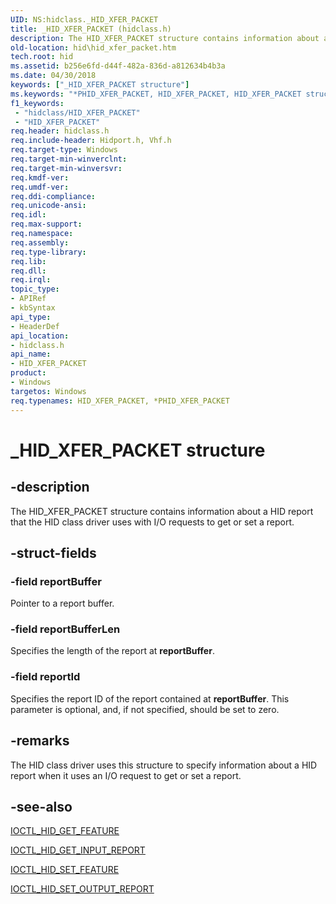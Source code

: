 ```yaml
---
UID: NS:hidclass._HID_XFER_PACKET
title: _HID_XFER_PACKET (hidclass.h)
description: The HID_XFER_PACKET structure contains information about a HID report that the HID class driver uses with I/O requests to get or set a report.
old-location: hid\hid_xfer_packet.htm
tech.root: hid
ms.assetid: b256e6fd-d44f-482a-836d-a812634b4b3a
ms.date: 04/30/2018
keywords: ["_HID_XFER_PACKET structure"]
ms.keywords: "*PHID_XFER_PACKET, HID_XFER_PACKET, HID_XFER_PACKET structure [Human Input Devices], PHID_XFER_PACKET, PHID_XFER_PACKET structure pointer [Human Input Devices], _HID_XFER_PACKET, hid.hid_xfer_packet, hidclass/HID_XFER_PACKET, hidclass/PHID_XFER_PACKET, hidstrct_55f22385-a5ed-46b5-9f97-9d47ee731145.xml"
f1_keywords:
 - "hidclass/HID_XFER_PACKET"
 - "HID_XFER_PACKET"
req.header: hidclass.h
req.include-header: Hidport.h, Vhf.h
req.target-type: Windows
req.target-min-winverclnt: 
req.target-min-winversvr: 
req.kmdf-ver: 
req.umdf-ver: 
req.ddi-compliance: 
req.unicode-ansi: 
req.idl: 
req.max-support: 
req.namespace: 
req.assembly: 
req.type-library: 
req.lib: 
req.dll: 
req.irql: 
topic_type:
- APIRef
- kbSyntax
api_type:
- HeaderDef
api_location:
- hidclass.h
api_name:
- HID_XFER_PACKET
product:
- Windows
targetos: Windows
req.typenames: HID_XFER_PACKET, *PHID_XFER_PACKET
---
```


# _HID_XFER_PACKET structure


## -description


The HID_XFER_PACKET structure contains information about a HID report that the HID class driver uses with I/O requests to get or set a report.


## -struct-fields




### -field reportBuffer

Pointer to a report buffer.


### -field reportBufferLen

Specifies the length of the report at <b>reportBuffer</b>.


### -field reportId

Specifies the report ID of the report contained at <b>reportBuffer</b>. This parameter is optional, and, if not specified, should be set to zero.


## -remarks



The HID class driver uses this structure to specify information about a HID report when it uses an I/O request to get or set a report.




## -see-also




<a href="https://docs.microsoft.com/windows-hardware/drivers/ddi/hidclass/ni-hidclass-ioctl_hid_get_feature">IOCTL_HID_GET_FEATURE</a>



<a href="https://docs.microsoft.com/windows-hardware/drivers/ddi/hidclass/ni-hidclass-ioctl_hid_get_input_report">IOCTL_HID_GET_INPUT_REPORT</a>



<a href="https://docs.microsoft.com/windows-hardware/drivers/ddi/hidclass/ni-hidclass-ioctl_hid_set_feature">IOCTL_HID_SET_FEATURE</a>



<a href="https://docs.microsoft.com/windows-hardware/drivers/ddi/hidclass/ni-hidclass-ioctl_hid_set_output_report">IOCTL_HID_SET_OUTPUT_REPORT</a>
 

 

